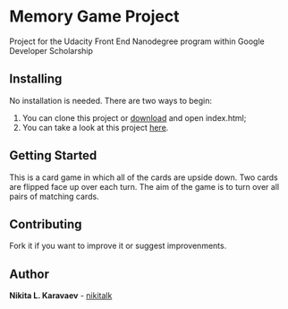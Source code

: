 # Memory Game Project

Project for the Udacity Front End Nanodegree program within Google Developer Scholarship

## Installing

No installation is needed. There are two ways to begin:
1) You can clone this project or [download](https://github.com/nikitalk/memorygame/archive/master.zip) and open index.html;
2) You can take a look at this project [here](https://nikitalk.github.io/memorygame).

## Getting Started

This is a card game in which all of the cards are upside down. Two cards are flipped face up over each turn. The aim of the game is to turn over all pairs of matching cards. 

## Contributing

Fork it if you want to improve it or suggest improvenments.

## Author

**Nikita L. Karavaev** - [nikitalk](https://github.com/nikitalk)
